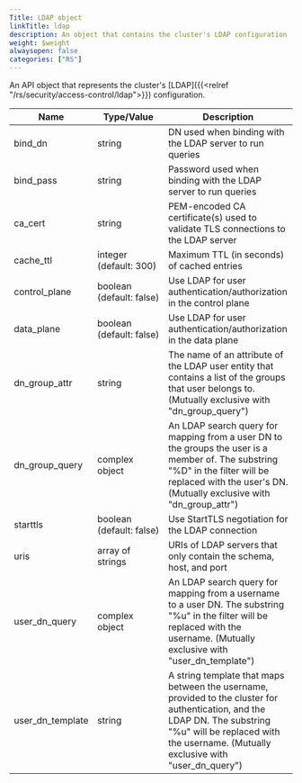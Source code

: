 ```yaml
---
Title: LDAP object
linkTitle: ldap
description: An object that contains the cluster's LDAP configuration
weight: $weight
alwaysopen: false
categories: ["RS"]
---
```


An API object that represents the cluster's [LDAP]({{<relref "/rs/security/access-control/ldap">}}) configuration.

| Name | Type/Value | Description |
|------|------------|-------------|
| bind_dn | string | DN used when binding with the LDAP server to run queries |
| bind_pass | string | Password used when binding with the LDAP server to run queries |
| ca_cert | string | PEM-encoded CA certificate(s) used to validate TLS connections to the LDAP server |
| cache_ttl | integer (default:&nbsp;300) | Maximum TTL (in seconds) of cached entries |
| control_plane | boolean (default:&nbsp;false) | Use LDAP for user authentication/authorization in the control plane |
| data_plane | boolean (default:&nbsp;false) | Use LDAP for user authentication/authorization in the data plane |
| dn_group_attr | string | The name of an attribute of the LDAP user entity that contains a list of the groups that user belongs to. (Mutually exclusive with "dn_group_query") |
| dn_group_query | complex object | An LDAP search query for mapping from a user DN to the groups the user is a member of. The substring "%D" in the filter will be replaced with the user's DN. (Mutually exclusive with "dn_group_attr") |
| starttls | boolean (default:&nbsp;false) | Use StartTLS negotiation for the LDAP connection |
| uris | array of strings | URIs of LDAP servers that only contain the schema, host, and port |
| user_dn_query | complex object | An LDAP search query for mapping from a username to a user DN. The substring "%u" in the filter will be replaced with the username. (Mutually exclusive with "user_dn_template") |
| user_dn_template | string | A string template that maps between the username, provided to the cluster for authentication, and the LDAP DN. The substring "%u" will be replaced with the username. (Mutually exclusive with "user_dn_query") |
